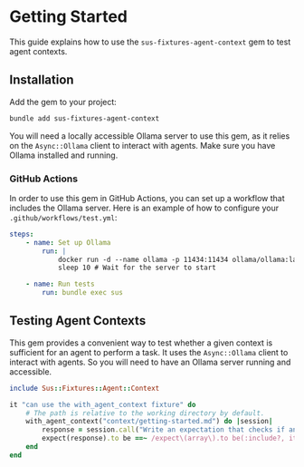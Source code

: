 # Getting Started

This guide explains how to use the `sus-fixtures-agent-context` gem to test agent contexts.

## Installation

Add the gem to your project:

```bash
bundle add sus-fixtures-agent-context
```

You will need a locally accessible Ollama server to use this gem, as it relies on the `Async::Ollama` client to interact with agents. Make sure you have Ollama installed and running.

### GitHub Actions

In order to use this gem in GitHub Actions, you can set up a workflow that includes the Ollama server. Here is an example of how to configure your `.github/workflows/test.yml`:

```yaml
steps:
	- name: Set up Ollama
		run: |
			docker run -d --name ollama -p 11434:11434 ollama/ollama:latest
			sleep 10 # Wait for the server to start

	- name: Run tests
		run: bundle exec sus
```

## Testing Agent Contexts

This gem provides a convenient way to test whether a given context is sufficient for an agent to perform a task. It uses the `Async::Ollama` client to interact with agents. So you will need to have an Ollama server running and accessible.

```ruby
include Sus::Fixtures::Agent::Context

it "can use the with_agent_context fixture" do
	# The path is relative to the working directory by default.
	with_agent_context("context/getting-started.md") do |session|
		response = session.call("Write an expectation that checks if an `array` contains an `item`.")
		expect(response).to be ==~ /expect\(array\).to be(:include?, item\)/
	end
end
```
